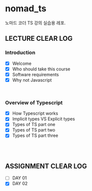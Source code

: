 # nomad_ts

노마드 코더 TS 강의 실습용 레포.

## LECTURE CLEAR LOG

### Introduction

- [x] Welcome
- [x] Who should take this course
- [x] Software requirements
- [x] Why not Javascript

<br />

### Overview of Typescript

- [x] How Typescript works
- [x] Implicit types VS Explicit types
- [x] Types of TS part one
- [x] Types of TS part two
- [x] Types of TS part three

<br />
<br />

## ASSIGNMENT CLEAR LOG

- [ ] DAY 01
- [x] DAY 02
